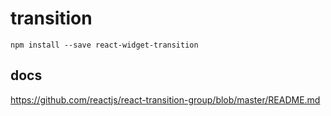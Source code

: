 # transition

`npm install --save react-widget-transition`

## docs

https://github.com/reactjs/react-transition-group/blob/master/README.md
